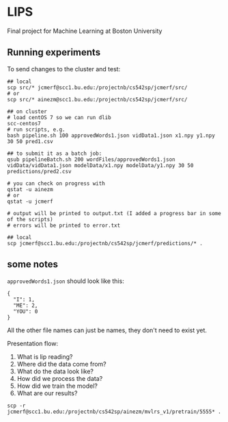 # LIPS
Final project for Machine Learning at Boston University

## Running experiments
To send changes to the cluster and test:
```
## local
scp src/* jcmerf@scc1.bu.edu:/projectnb/cs542sp/jcmerf/src/
# or 
scp src/* ainezm@scc1.bu.edu:/projectnb/cs542sp/jcmerf/src/

## on cluster
# load centOS 7 so we can run dlib
scc-centos7
# run scripts, e.g.
bash pipeline.sh 100 approvedWords1.json vidData1.json x1.npy y1.npy 30 50 pred1.csv

## to submit it as a batch job:
qsub pipelineBatch.sh 200 wordFiles/approvedWords1.json vidData/vidData1.json modelData/x1.npy modelData/y1.npy 30 50 predictions/pred2.csv

# you can check on progress with 
qstat -u ainezm 
# or
qstat -u jcmerf

# output will be printed to output.txt (I added a progress bar in some of the scripts)
# errors will be printed to error.txt

## local
scp jcmerf@scc1.bu.edu:/projectnb/cs542sp/jcmerf/predictions/* .

```
## some notes
`approvedWords1.json` should look like this:
```
{
  "I": 1,
  "ME": 2,
  "YOU": 0
}
```
All the other file names can just be names, they don't need to exist yet.

Presentation flow:
1. What is lip reading?
2. Where did the data come from?
3. What do the data look like?
4. How did we process the data?
5. How did we train the model?
6. What are our results?


```
scp -r jcmerf@scc1.bu.edu:/projectnb/cs542sp/ainezm/mvlrs_v1/pretrain/5555* .
```
